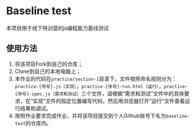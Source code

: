 # Baseline test

本项目用于线下特训营的js编程能力基线测试

## 使用方法

1. 将该项目Fork到自己的仓库；
2. Clone到自己的本地电脑上；
3. 本作业的代码在``practice/section-1``目录下，文件按照命名规则分为：``practice-[序号].js（实现）``，``practice-[序号]-run.html（运行）``，``practice-[序号]-spec.js（需求和测试）``三个文件，请根据“需求和测试”文件中的具体要求，在“实现”文件的指定位置编写代码，然后用浏览器打开“运行”文件查看运行结果和调试。
4. 按照作业要求完成作业，并将该项目提交到个人Github账号下名为``baseline-test``的仓库内。


